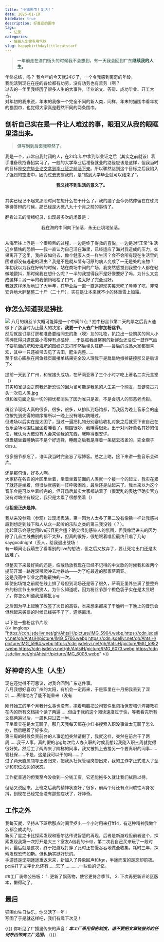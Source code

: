 ```yaml
---
title: "小猫围巾！复活！"
date: 2025-01-18
hideDate: true
description: 好善变的围巾
tags:
  - 记录
categories:
  - 猫猫人复健专用气球
slug: happybirthdaylittlecatscarf
---
```

<style>
  blockquote {
    color: #2a4f43; /* 设置字体颜色 */
  }
</style>

> 一年前走在澳门街头的时候我不会想到，有一天我会回到广东**继续我的人生。**

年终总结，吗？
我今年的今天就24岁了，一个令我感到离奇的年龄。<br>
我能活到现在在座的各位都有功劳，没有功劳也有苦劳（啊？<br>
过去的一年里我经历了很多人生的大事件，毕业论文、答辩、成功毕业、开工大吉。<br>
对年初的我来说，年末的我像一个完全不同的新人类，同样，年末的猫围巾看年初的猫围巾，也觉得大家真是截然不同的两条围巾。<br>

## 剖析自己实在是一件让人难过的事，眼泪又从我的眼眶里溢出来。
> 但写到到后面我释然了。

我是一个，非常自我封闭的人，在24年年中拿到毕业证之后（其实之前就该）着手准备秋招春招实习了。一般的大学毕业后准备就业的路径应该是这样，但我当时的目标是<u>交完毕业论文拿到毕业证之前活下来</u>。所以骤然达到这个目标之后我陷入了强烈的空虚中，因为过去支撑我的，是“熬到大学毕业就可以结束了”。<br>
**<div style="text-align: center;">我又找不到生活的意义了。</div>**<br>

其实已经记不起来那段时间在想什么在干什么了，我的脑子至今仍然停留在在珠海等待答辩的时候，那已经是大概八九十个月之前的事情了。

翻看过去的情绪纪录，出现最多次的场景是：<br>
<div style="text-align: center;">我在海的中间向下坠落，永无止境地坠落。</div><br>

从海里往上浮是一个很煎熬的过程，一边是终于得救的喜悦，一边是对“正常”生活近乡情怯的恐惧——我一直认为自己活在海里，已经适应了海对我造成的压力，如果离开了这里，我应该如何去，像个健康人类一样生活？会不会所有现在生活里的困难都没有逃避的理由？我是不是就从情有可原的病人变成了一无是处的废物？<br>
年初我以为我在好转的时候，站在商场中间的广场，我突然感觉到我整个人都在轻微地颤抖，那时候我在想什么呢？一半的我觉得我不是好像要好了吗，为什么又变成这样；另一半的我悄悄地松了口气，说太好了完全没好。<br>
我就这样矛盾地过了大半年，在毕业后一直一直逃避现实每天吃了睡睡了吃，非常安详地大胖整整二十斤（二十斤），实在是让本来就不小的体重雪上加霜。<br>

## 你怎么知道我是狒批
![](https://cdn.jsdelivr.net/gh/AhtsiH/picture/41a2acc2184124b0.webp)
八月的粉丝节大概可能算是一个中间节点？抽中粉丝节第二天的票之后我火速做下了迄当时为止最大的决定，**我要一个人去广州参加粉丝节**。<br>
然后就是订票订房和准备要给同去的象（嗼）友的礼物，扒拉出一些购买的同人小零碎觉得只送这些小零碎有点磕碜……于是趁我缝努努的新鲜劲还没过一鼓作气画了要见面的肥和爱海肥的图纸送去打印然后埋头狂缝——最后的成品大家都很喜欢，其中一只还被带去见了吉田，肥生完整……<br>
至于信心膨胀在闲鱼挂页面接单结果完全没人理我于是扁扁地撤掉链接那又是后话了x <br>

提前一天到了广州，和雀接头成功，在萨莉亚等了三个小时才吃上著名二次元食堂（）<br>
其实和雀见面之前我还挺恐慌的因为雀可能是我见的人生第一个网友，孤僻莫古力头一次见人类.jpg <br>
但和雀见面之后一切的担忧都消失了因为雀只是雀，不是会叨人的邪恶老虎钳。<br>

粉丝节现场人真的很多，很多，很多，从排队到场馆都，而我因为晚上音乐会的座位按先到先得的顺序排所以一晚上没有睡以防睡过。<br>
但进场以后实在是太困了，逛过一遍把礼物分别塞给收礼对象之后就丢下雀自己在音乐会场地围栏里坐着睡着了，周围很吵，我睡得很死。出于对同好莫名其妙的信任，我认为大概没有人会来偷我的东西，我睡得很安详。<br>
但盘腿坐着睡确实不是个好选择，睡醒之后我是麻着一条腿去找雀的，完全瘸子desu。<br>

很多细节都忘了，谁叫我当时完全忘了写博客。总之上略，接下来讲一些音乐会碎片。<br>

还是那句话，好多人啊。<br>
大家挤在各自的片区里坐着，坐着坐着前面的人类就一个接一个的起立，我实在累了就还是坐着，但很快就感到一阵呼吸困难，最后还是站起来了。我本来以为这个音乐会是可以坐着听完的，但开场后其实大家都站着了（很混乱的表达但确实官方没有对站坐有规定，我只是太累了很想坐着（）<br>

但**祖坚正庆是神**。<br>

我从来没参观（参观）过现场表演，第一因为人太多了第二没有像狒一样让我感兴趣到想走到线下和人从众一起听的乐队之类的第三我没钱（？）。<br>
比起音乐会感觉用live形容更合适？确实很能感染人的氛围，但我像混进去的因为除了几首主线曲别的都不太熟，但真的很好，很想跟着唱但最终只唱了几句saygoodnight（丢人，给我退出战场！<br>
有一瞬间让我萌生了看看别的live的想法，但之后又放弃了，要让死宅出门还是太困难了。<br>

但整天下来最好笑的还是，临散场放我现在已经不记得的中文歌的时候我和雀两个提前开溜一路连滚带爬冲去地铁站——为了吃最近的那家萨莉亚。<br>
这是我高中毕业之后跑最快的一次。<br>
即使出场馆之前就在线上排了号但到现场还是等了很久，萨莉亚里外坐满了整整齐齐的粉丝节出来的狒人，为什么知道呢，因为粉丝节那个橙色袋子实在是太显眼了，你怎么知道我是狒批.jpg <br>

之后因为早上起晚了改签了次日的高铁，本来想来都来了干脆听一下晚上的音乐会但想起来买票的时候已经买不了了，遗憾离场。<br>

以下是一些粉丝节片段<br>
{{< imgloop "https://cdn.jsdelivr.net/gh/AhtsiH/picture/IMG_5904.webp,https://cdn.jsdelivr.net/gh/AhtsiH/picture/IMG_5706.webp,https://cdn.jsdelivr.net/gh/AhtsiH/picture/IMG_5964.webp,https://cdn.jsdelivr.net/gh/AhtsiH/picture/IMG_5952.webp,https://cdn.jsdelivr.net/gh/AhtsiH/picture/IMG_6073.webp,https://cdn.jsdelivr.net/gh/AhtsiH/picture/IMG_6008.webp" >}}<br>

## 好神奇的人生（人生）
现在还觉得不可思议，对我会回到广东这件事。<br>
八月我想好喜欢广州的太阳，有机会一定再来，于是家里在十月把我丢到了深圳……丢错地方了能不能重来（没有<br>

刚开始工的半个月我什么事也没有，抱着电脑把公司软件里包括保安培训焊接教程在内的所有文档挨个读了两遍……但由于我的这个阅读速度过于快，等我看完所有文档两遍以后，一周也只过去一半。<br>
干坐着实在是太无聊了，那几天我每天都在小红书搜索入职没事做太无聊了怎么办，然后睡着了好多次。<br>
第三周的时候负责前台的人事姐姐突然请假了，我就这样，突然在前台干了两周……我干人事，真的假的.jpg每次给人办入职的时候我想起我刚入职三周就觉得很好笑。然后工了两周来了阶梯的同事，我又被抓上去接另一个要离职的同事……管社保……不是，这是我可以干的吗……？<br>
过了两天直属领导王者归来，把我从社保管理岗捞出来，我的工作才正式进入了至少和职位沾边的状态。<br>

工作挺普通的但我至今没收到一分钱工资，它还能拖多久就让我们拭目以待。<br>

但话又说回来，上班之后我的精神状态好了很多，前两个月还有点间歇性浑身发抖，到现在已经完全没有那些症状了，好神奇。<br>

## 工作之外
我每天就，坚持从下班后那点时间里抠出一个小时用来打ff14，有这种精神我做什么都会成功的。<br>
新买了星之卡比探索发现和塞尔达传说智慧的再现，后者是新游戏但前者这个，探索发现我第一次打开是大三？室友A借我的卡带，第二次我自己买来玩了一段时间，最后就是这次，终于把游戏打穿了此时正在慢吞吞地做全收集，耗时三年，探索发现恐怖如斯。但也确实挺好玩的。<br>
手游还是无期迷途重返未来，新加入了异象回声和fgo，半途而废的是忘却前夜。<br>
pc端打了文字化化还有……忘了…………一些鱼的记忆。<br>

##工厂装修公告板：
	1.	更新了飘落物，使它更符合季节。
	2.	下次再更新评论区版本，懒得动了。

## 最后
猫围巾生日快乐，你又活了一年！<br>
写困了于是就这样吧，我们有缘下次见！<br>



{{<card>}}
你听见了广播里传来的声音：***本工厂采用保密制度，请不要把文章链接外的任何东西带离工厂范围。***
{{</card>}}
